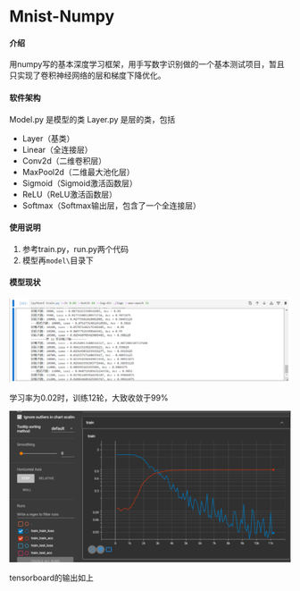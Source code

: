 # Mnist-Numpy

#### 介绍
用numpy写的基本深度学习框架，用手写数字识别做的一个基本测试项目，暂且只实现了卷积神经网络的层和梯度下降优化。

#### 软件架构
Model.py 是模型的类
Layer.py 是层的类，包括
- Layer（基类）
- Linear（全连接层）
- Conv2d（二维卷积层）
- MaxPool2d（二维最大池化层）
- Sigmoid（Sigmoid激活函数层）
- ReLU（ReLU激活函数层）
- Softmax（Softmax输出层，包含了一个全连接层）


#### 使用说明

1.  参考train.py，run.py两个代码
2.  模型再`model\`目录下

#### 模型现状

<img src="README.assets/image-20231222215655332.png" alt="image-20231222215655332" style="zoom:80%;" />

学习率为0.02时，训练12轮，大致收敛于99%

<img src="README.assets/image-20231222215812901.png" alt="image-20231222215812901" style="zoom:80%;" />

tensorboard的输出如上
